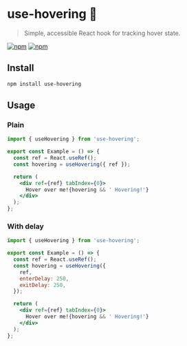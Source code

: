 # use-hovering 🧞

> Simple, accessible React hook for tracking hover state.

[![npm](https://img.shields.io/npm/v/use-hovering.svg)](https://www.npmjs.com/package/use-hovering)
[![npm](https://img.shields.io/npm/dt/use-hovering.svg)](https://www.npmjs.com/package/use-hovering)

## Install

```sh
npm install use-hovering
```

## Usage

### Plain

```jsx
import { useHovering } from 'use-hovering';

export const Example = () => {
  const ref = React.useRef();
  const hovering = useHovering({ ref });

  return (
    <div ref={ref} tabIndex={0}>
      Hover over me!{hovering && ' Hovering!'}
    </div>
  );
};
```

### With delay

```jsx
import { useHovering } from 'use-hovering';

export const Example = () => {
  const ref = React.useRef();
  const hovering = useHovering({
    ref,
    enterDelay: 250,
    exitDelay: 250,
  });

  return (
    <div ref={ref} tabIndex={0}>
      Hover over me!{hovering && ' Hovering!'}
    </div>
  );
};
```
